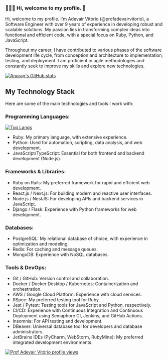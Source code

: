 ### 👨🏻‍💻 Hi, welcome to my profile. 👋
Hi, welcome to my profile.
I'm Adevair Vitório (@profadevairvitorio), a Software Engineer with over 9 years of experience in developing robust and scalable solutions. My passion lies in transforming complex ideas into functional and efficient code, with a special focus on Ruby, Python, and JavaScript.

Throughout my career, I have contributed to various phases of the software development life cycle, from conception and architecture to implementation, testing, and deployment. I am proficient in agile methodologies and constantly seek to improve my skills and explore new technologies.

[![Anurag's GitHub stats](https://github-readme-stats.vercel.app/api?username=profadevairvitorio&show=reviews,discussions_started,discussions_answered&show_icons=true&theme=radical)](https://github.com/profadevairvitorio)

## My Technology Stack
Here are some of the main technologies and tools I work with:


### Programming Languages:
[![Top Langs](https://github-readme-stats.vercel.app/api/top-langs/?username=profadevairvitorio&layout=donut)](https://github.com/profadevairvitorio)

* Ruby: My primary language, with extensive experience.
* Python: Used for automation, scripting, data analysis, and web development.
* JavaScript/TypeScript: Essential for both frontend and backend development (Node.js).

### Frameworks & Libraries:

* Ruby on Rails: My preferred framework for rapid and efficient web development.
* React.js / Next.js: For building modern and reactive user interfaces.
* Node.js / NestJS: For developing APIs and backend services in JavaScript.
* Django / Flask: Experience with Python frameworks for web development.

### Databases:

* PostgreSQL: My relational database of choice, with experience in optimization and modeling.
* Redis: For caching and message queues.
* MongoDB: Experience with NoSQL databases.

### Tools & DevOps:

* Git / GitHub: Version control and collaboration.
* Docker / Docker Desktop / Kubernetes: Containerization and orchestration.
* AWS / Google Cloud Platform: Experience with cloud services.
* RSpec: My preferred testing tool for Ruby.
* Jest / Pytest: Testing tools for JavaScript and Python, respectively.
* CI/CD: Experience with Continuous Integration and Continuous Deployment using Semaphore CI, Jenkins, and GitHub Actions.
* Insomnia: For API testing and development.
* DBeaver: Universal database tool for developers and database administrators.
* JetBrains IDEs (PyCharm, WebStorm, RubyMine): My preferred integrated development environments.

[![Prof Adevair Vitório profile views](https://u8views.com/api/v1/github/profiles/121971339/views/day-week-month-total-count.svg)](https://u8views.com/github/profadevairvitorio)

<!--
**profadevairvitorio/profadevairvitorio** is a ✨ _special_ ✨ repository because its `README.md` (this file) appears on your GitHub profile.

Here are some ideas to get you started:

- 🔭 I’m currently working on ...
- 🌱 I’m currently learning ...
- 👯 I’m looking to collaborate on ...
- 🤔 I’m looking for help with ...
- 💬 Ask me about ...
- 📫 How to reach me: ...
- 😄 Pronouns: ...
- ⚡ Fun fact: ...
-->
